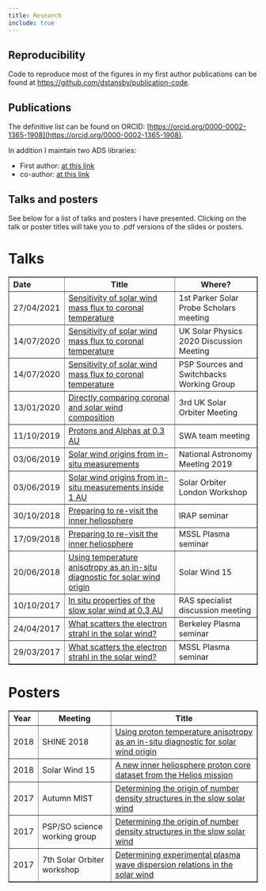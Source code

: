 ```yaml
---
title: Research
include: true
---
```


## Reproducibility
Code to reproduce most of the figures in my first author publications
can be found at https://github.com/dstansby/publication-code.

## Publications

The definitive list can be found on ORCID: [https://orcid.org/0000-0002-1365-1908](https://orcid.org/0000-0002-1365-1908).

In addition I maintain two ADS libraries:

- First author: [at this link](https://ui.adsabs.harvard.edu/#/public-libraries/SzI6nJuHTRuOsUm8dejD-Q)
- co-author: [at this link](https://ui.adsabs.harvard.edu/#/public-libraries/699B06FhTXeD-hhNZN-mbQ)

## Talks and posters

See below for a list of talks and posters I have presented.
Clicking on the talk or poster titles will take you to .pdf versions of the
slides or posters.

# Talks

<table border="1px solid black" style="border-collapse:collapse">
 <tr>
   <th align='left' padding='8px'>Date</th>
   <th>Title</th>
   <th>Where?</th>
 </tr>

 <tr>
  <td>27/04/2021</td>
  <td><a href="talks/20210427PSPscholars.pdf">Sensitivity of solar wind mass flux to coronal temperature</a></td>
  <td>1st Parker Solar Probe Scholars meeting</td>
 </tr>
 <tr>
  <td>14/07/2020</td>
  <td><a href="talks/20200731UKSP.pdf">Sensitivity of solar wind mass flux to coronal temperature</a></td>
  <td>UK Solar Physics 2020 Discussion Meeting</td>
 </tr>
 <tr>
  <td>14/07/2020</td>
  <td><a href="talks/20200714PSPSourcesWG.pdf">Sensitivity of solar wind mass flux to coronal temperature</a></td>
  <td>PSP Sources and Switchbacks Working Group</td>
 </tr>
 <tr>
  <td>13/01/2020</td>
  <td><a href="talks/20200113StAndrews.pdf">Directly comparing coronal and solar wind composition</a></td>
  <td>3rd UK Solar Orbiter Meeting</td>
 </tr>
 <tr>
  <td>11/10/2019</td>
  <td><a href="talks/20191011SWA.pdf">Protons and Alphas at 0.3 AU</a></td>
  <td>SWA team meeting</td>
 </tr>
 <tr>
  <td>03/06/2019</td>
  <td><a href="talks/20190705NAM.pdf">Solar wind origins from in-situ measurements</a></td>
  <td>National Astronomy Meeting 2019</td>
 </tr>
 <tr>
  <td>03/06/2019</td>
  <td><a href="talks/20190604SolO.pdf">Solar wind origins from in-situ measurements inside 1 AU</a></td>
  <td>Solar Orbiter London Workshop</td>
 </tr>
 <tr>
  <td>30/10/2018</td>
  <td><a href="talks/181030IRAP.pdf">Preparing to re-visit the inner heliosphere</a></td>
  <td>IRAP seminar</td>
 </tr>
 <tr>
  <td>17/09/2018</td>
  <td><a href="talks/180917MSSL.pdf">Preparing to re-visit the inner heliosphere</a></td>
  <td>MSSL Plasma seminar</td>
 </tr>
 <tr>
  <td>20/06/2018</td>
  <td><a href="talks/180620SW.pdf">Using temperature anisotropy as an in-situ diagnostic for solar wind origin</a></td>
  <td>Solar Wind 15</td>
 </tr>
 <tr>
   <td>10/10/2017</td>
   <td><a href="talks/171010RASOrbiter.pdf">In situ properties of the slow solar wind at 0.3 AU</a></td>
   <td>RAS specialist discussion meeting</td>
 </tr>
 <tr>
   <td>24/04/2017</td>
   <td><a href="talks/170424Berkeley.pdf">What scatters the electron strahl in the solar wind?</a></td>
   <td>Berkeley Plasma seminar</td>
 </tr>
 <tr>
   <td>29/03/2017</td>
   <td><a href="talks/170329MSSL.pdf">What scatters the electron strahl in the solar wind?</a></td>
   <td>MSSL Plasma seminar</td>
 </tr>
</table>

# Posters

<table border="1px solid black" style="border-collapse:collapse">
 <tr>
   <th align='left'>Year</th>
   <th>Meeting</th>
   <th>Title</th>
 </tr>

 <tr>
   <td>2018</td>
   <td>SHINE 2018</td>
   <td><a href="posters/2018SHINE.pdf">
      Using proton temperature anisotropy as an in-situ diagnostic for solar wind origin
    </a></td>
 </tr>

 <tr>
   <td>2018</td>
   <td>Solar Wind 15</td>
   <td><a href="posters/2018SW15.pdf">
      A new inner heliosphere proton core dataset from the Helios mission
    </a></td>
 </tr>

 <tr>
   <td>2017</td>
   <td>Autumn MIST</td>
   <td><a href="posters/2017MIST.pdf">
      Determining the origin of number density structures in the slow solar wind
    </a></td>
 </tr>

 <tr>
   <td>2017</td>
   <td>PSP/SO science working group</td>
   <td><a href="posters/2017Washington.pdf">
      Determining the origin of number density structures in the slow solar wind
    </a></td>
 </tr>

 <tr>
   <td>2017</td>
   <td>7th Solar Orbiter workshop</td>
   <td><a href="posters/2017Granada.pdf">
      Determining experimental plasma wave dispersion relations in the solar wind
    </a></td>
 </tr>
</table>
